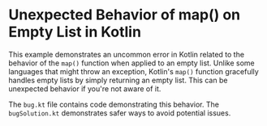 # Unexpected Behavior of map() on Empty List in Kotlin

This example demonstrates an uncommon error in Kotlin related to the behavior of the `map()` function when applied to an empty list.  Unlike some languages that might throw an exception, Kotlin's `map()` function gracefully handles empty lists by simply returning an empty list.  This can be unexpected behavior if you're not aware of it.

The `bug.kt` file contains code demonstrating this behavior. The `bugSolution.kt` demonstrates safer ways to avoid potential issues.